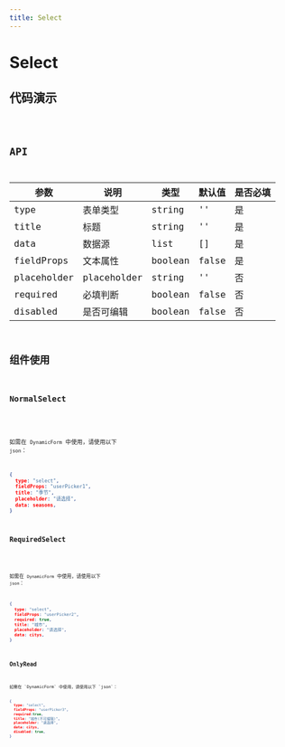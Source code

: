 ```yaml
---
title: Select
---
```


# Select

## 代码演示

<code src="./demo/index.tsx" />

## API

|参数|说明|类型|默认值|是否必填|
|--|--|--|--|--|
|type|表单类型|string|''|是|
|title|标题|string|''|是|
|data|数据源|list|[]|是|
|fieldProps|文本属性|boolean|false|是|
|placeholder|placeholder|string|''|否|
|required|必填判断|boolean|false|否|
|disabled|是否可编辑|boolean|false|否|

## 组件使用

### NormalSelect

<code src="./demo/normalSelect.tsx" />

如需在 `DynamicForm` 中使用，请使用以下 `json`：

```json
{
  type: "select",
  fieldProps: "userPicker1",
  title: "季节",
  placeholder: "请选择",
  data: seasons,
}
```

### RequiredSelect

<code src="./demo/requiredSelect.tsx">

如需在 `DynamicForm` 中使用，请使用以下 `json`：

```json
{
  type: "select",
  fieldProps: "userPicker2",
  required: true,
  title: "城市",
  placeholder: "请选择",
  data: citys,
}

```

### OnlyRead

<code src="./demo/onlyRead.tsx">
如需在 `DynamicForm` 中使用，请使用以下 `json`：

```json
{
  type: "select",
  fieldProps: "userPicker3",
  required:true,
  title: "城市(不可编辑)",
  placeholder: "请选择",
  data: citys,
  disabled: true,
}

```





